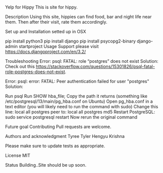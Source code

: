 Yelp for Hippy
This is site for hippy.

Description
Using this site, hippies can find food, bar and night life near them. Then after their visit, rate them accordingly.

Set up and Installation
setted up in OSX

pip install python3
pip install django
pip install psycopg2-binary
django-admin startproject 
Usage
Support
please visit https://docs.djangoproject.com/en/3.2/

Troubleshooting
Error: psql: FATAL: role “postgres” does not exist
Solution: Check out this https://stackoverflow.com/questions/15301826/psql-fatal-role-postgres-does-not-exist.

Error: psql: error: FATAL: Peer authentication failed for user "postgres" Solution:

Run psql Run SHOW hba_file; Copy the path it returns (something like /etc/postgresql/13/main/pg_hba.conf on Ubuntu) 
Open pg_hba.conf in a text editor (you will likely need to run the command with sudo)
Change this line: local all postgres peer to: local all postgres md5 Restart PostgreSQL: sudo service postgresql restart 
Now rerun the original command

Future goal
Contributing
Pull requests are welcome.

Authors and acknowledgment
Tyree Tyler Hengyu Krishna

Please make sure to update tests as appropriate.

License
MIT

Status
Building..Site should be up soon.
